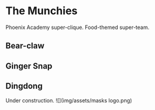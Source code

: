 # The Munchies

Phoenix Academy super-clique. Food-themed super-team.

## Bear-claw

## Ginger Snap

## Dingdong

Under construction.
![](img/assets/masks logo.png)